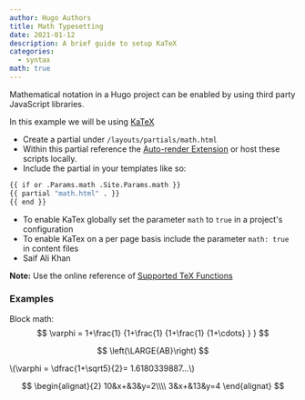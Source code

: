 ```yaml
---
author: Hugo Authors
title: Math Typesetting
date: 2021-01-12
description: A brief guide to setup KaTeX
categories:
  - syntax
math: true
---
```


Mathematical notation in a Hugo project can be enabled by using third party JavaScript libraries.
<!--more-->

In this example we will be using [KaTeX](https://katex.org/)

- Create a partial under `/layouts/partials/math.html`
- Within this partial reference the [Auto-render Extension](https://katex.org/docs/autorender.html) or host these scripts locally.
- Include the partial in your templates like so:  

```bash
{{ if or .Params.math .Site.Params.math }}
{{ partial "math.html" . }}
{{ end }}
```

- To enable KaTex globally set the parameter `math` to `true` in a project's configuration
- To enable KaTex on a per page basis include the parameter `math: true` in content files
- Saif Ali Khan

**Note:** Use the online reference of [Supported TeX Functions](https://katex.org/docs/supported.html)


### Examples



Block math:
$$
 \varphi = 1+\frac{1} {1+\frac{1} {1+\frac{1} {1+\cdots} } } 
$$

$$
\left(\LARGE{AB}\right)
$$

\\(\varphi = \dfrac{1+\sqrt5}{2}= 1.6180339887…\\)


$$
\begin{alignat}{2}
   10&x+&3&y=2\\\\
   3&x+&13&y=4
\end{alignat}
$$